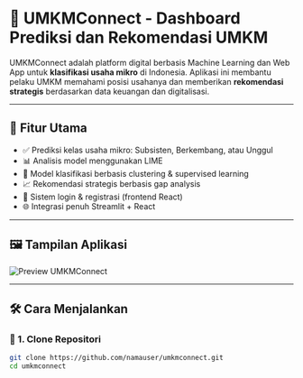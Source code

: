 # 🚀 UMKMConnect - Dashboard Prediksi dan Rekomendasi UMKM

UMKMConnect adalah platform digital berbasis Machine Learning dan Web App untuk **klasifikasi usaha mikro** di Indonesia. Aplikasi ini membantu pelaku UMKM memahami posisi usahanya dan memberikan **rekomendasi strategis** berdasarkan data keuangan dan digitalisasi.

---

## 🎯 Fitur Utama

- ✅ Prediksi kelas usaha mikro: Subsisten, Berkembang, atau Unggul
- 📊 Analisis model menggunakan LIME
- 🧠 Model klasifikasi berbasis clustering & supervised learning
- 📈 Rekomendasi strategis berbasis gap analysis
- 🔐 Sistem login & registrasi (frontend React)
- 🌐 Integrasi penuh Streamlit + React

---

## 🖼️ Tampilan Aplikasi

![Preview UMKMConnect](./images/screenshot.png)

---

## 🛠️ Cara Menjalankan

### 🔧 1. Clone Repositori

```bash
git clone https://github.com/namauser/umkmconnect.git
cd umkmconnect
